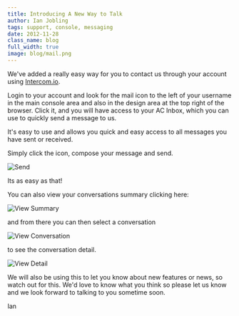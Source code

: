 ```yaml
---
title: Introducing A New Way to Talk
author: Ian Jobling
tags: support, console, messaging
date: 2012-11-28
class_name: blog
full_width: true
image: blog/mail.png
---
```


We've added a really easy way for you to contact us through your account using [Intercom.io](https://www.intercom.io/ "Intercom").

Login to your account and look for the mail icon to the left of your username in the main console area and also in the design area at the top right of the browser. Click it, and you will have access to your AC Inbox, which you can use to quickly send a message to us.

It's easy to use and allows you quick and easy access to all messages you have sent or received.

Simply click the icon, compose your message and send.

![Send](/img/blog/newmessagesend.png "Send Message")

Its as easy as that!

You can also view your conversations summary clicking here:

![View Summary](/img/blog/viewmessage.png "View Summary")

and from there you can then select a conversation

![View Conversation](/img/blog/viewconversations.png "View Conversations")

to see the conversation detail.

![View Detail](/img/blog/conversationdetail.png "Conversation Detail")

We will also be using this to let you know about new features or news, so watch out for this. We'd love to know what you think so please let us know and we look forward to talking to you sometime soon.

Ian



